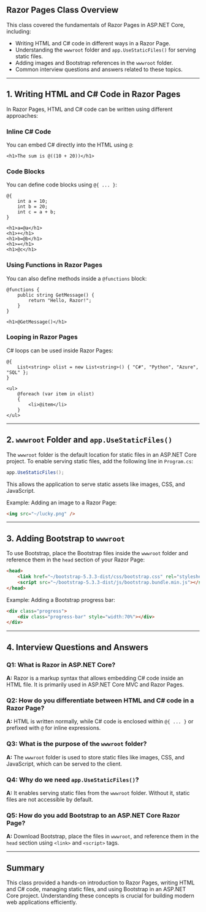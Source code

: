 ## Razor Pages Class Overview
This class covered the fundamentals of Razor Pages in ASP.NET Core, including:
- Writing HTML and C# code in different ways in a Razor Page.
- Understanding the `wwwroot` folder and `app.UseStaticFiles()` for serving static files.
- Adding images and Bootstrap references in the `wwwroot` folder.
- Common interview questions and answers related to these topics.

---

## 1. Writing HTML and C# Code in Razor Pages
In Razor Pages, HTML and C# code can be written using different approaches:

### Inline C# Code
You can embed C# directly into the HTML using `@`:

```razor
<h1>The sum is @((10 + 20))</h1>
```

### Code Blocks
You can define code blocks using `@{ ... }`:

```razor
@{
    int a = 10;
    int b = 20;
    int c = a + b;
}

<h1>a=@a</h1>
<h1>+</h1>
<h1>b=@b</h1>
<h1>=</h1>
<h1>@c</h1>
```

### Using Functions in Razor Pages
You can also define methods inside a `@functions` block:

```razor
@functions {
    public string GetMessage() {
        return "Hello, Razor!";
    }
}

<h1>@GetMessage()</h1>
```

### Looping in Razor Pages
C# loops can be used inside Razor Pages:

```razor
@{
    List<string> olist = new List<string>() { "C#", "Python", "Azure", "SQL" };
}

<ul>
    @foreach (var item in olist)
    {
        <li>@item</li>
    }
</ul>
```

---

## 2. `wwwroot` Folder and `app.UseStaticFiles()`
The `wwwroot` folder is the default location for static files in an ASP.NET Core project. 
To enable serving static files, add the following line in `Program.cs`:

```csharp
app.UseStaticFiles();
```

This allows the application to serve static assets like images, CSS, and JavaScript.

Example: Adding an image to a Razor Page:

```html
<img src="~/lucky.png" />
```

---

## 3. Adding Bootstrap to `wwwroot`
To use Bootstrap, place the Bootstrap files inside the `wwwroot` folder and reference them in the `head` section of your Razor Page:

```html
<head>
    <link href="~/bootstrap-5.3.3-dist/css/bootstrap.css" rel="stylesheet" />
    <script src="~/bootstrap-5.3.3-dist/js/bootstrap.bundle.min.js"></script>
</head>
```

Example: Adding a Bootstrap progress bar:

```html
<div class="progress">
    <div class="progress-bar" style="width:70%"></div>
</div>
```

---

## 4. Interview Questions and Answers
### Q1: What is Razor in ASP.NET Core?
**A:** Razor is a markup syntax that allows embedding C# code inside an HTML file. It is primarily used in ASP.NET Core MVC and Razor Pages.

### Q2: How do you differentiate between HTML and C# code in a Razor Page?
**A:** HTML is written normally, while C# code is enclosed within `@{ ... }` or prefixed with `@` for inline expressions.

### Q3: What is the purpose of the `wwwroot` folder?
**A:** The `wwwroot` folder is used to store static files like images, CSS, and JavaScript, which can be served to the client.

### Q4: Why do we need `app.UseStaticFiles()`?
**A:** It enables serving static files from the `wwwroot` folder. Without it, static files are not accessible by default.

### Q5: How do you add Bootstrap to an ASP.NET Core Razor Page?
**A:** Download Bootstrap, place the files in `wwwroot`, and reference them in the `head` section using `<link>` and `<script>` tags.

---

## Summary
This class provided a hands-on introduction to Razor Pages, writing HTML and C# code, managing static files, and using Bootstrap in an ASP.NET Core project. Understanding these concepts is crucial for building modern web applications efficiently.

